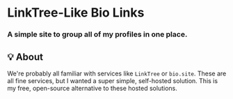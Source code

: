 # LinkTree-Like Bio Links
### A simple site to group all of my profiles in one place.

## 💡 About

We're probably all familiar with services like `LinkTree` or `bio.site`. These are all fine services, but I wanted a super simple, self-hosted solution. This is my free, open-source alternative to these hosted solutions. 